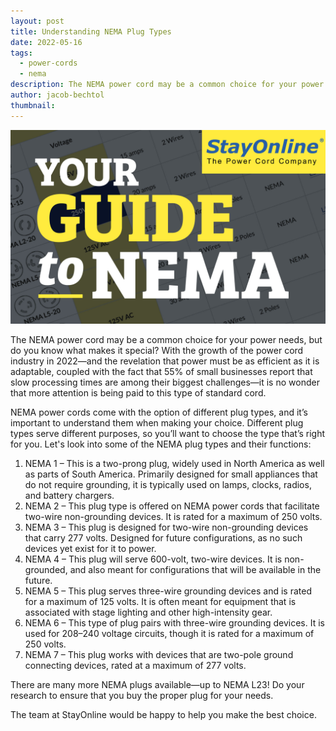 ```yaml
---
layout: post
title: Understanding NEMA Plug Types
date: 2022-05-16
tags:
  - power-cords
  - nema
description: The NEMA power cord may be a common choice for your power needs, but do you know what makes it special? With the growth of the power cord industry in 2022-and the revelation that power must be as efficient as it is adaptable, coupled with the fact that 55% of small businesses report that slow processing times are among their biggest challenges-it is no wonder that more attention is being paid to this type of standard cord.
author: jacob-bechtol
thumbnail:
---
```

![NEMA Guide](/assets/images/posts/SOL_Guide_to_NEMA.jpg)

The NEMA power cord may be a common choice for your power needs, but do you know what makes it special? With the growth of the power cord industry in 2022—and the revelation that power must be as efficient as it is adaptable, coupled with the fact that 55% of small businesses report that slow processing times are among their biggest challenges—it is no wonder that more attention is being paid to this type of standard cord.

NEMA power cords come with the option of different plug types, and it’s important to understand them when making your choice. Different plug types serve different purposes, so you’ll want to choose the type that’s right for you. Let's look into some of the NEMA plug types and their functions:

1. NEMA 1 – This is a two-prong plug, widely used in North America as well as parts of South America. Primarily designed for small appliances that do not require grounding, it is typically used on lamps, clocks, radios, and battery chargers.
2. NEMA 2 – This plug type is offered on NEMA power cords that facilitate two-wire non-grounding devices. It is rated for a maximum of 250 volts.
3. NEMA 3 – This plug is designed for two-wire non-grounding devices that carry 277 volts. Designed for future configurations, as no such devices yet exist for it to power.
4. NEMA 4 – This plug will serve 600-volt, two-wire devices. It is non-grounded, and also meant for configurations that will be available in the future.
5. NEMA 5 – This plug serves three-wire grounding devices and is rated for a maximum of 125 volts. It is often meant for equipment that is associated with stage lighting and other high-intensity gear.
6. NEMA 6 – This type of plug pairs with three-wire grounding devices. It is used for 208–240 voltage circuits, though it is rated for a maximum of 250 volts.
7. NEMA 7 – This plug works with devices that are two-pole ground connecting devices, rated at a maximum of 277 volts.

There are many more NEMA plugs available—up to NEMA L23! Do your research to ensure that you buy the proper plug for your needs.

The team at StayOnline would be happy to help you make the best choice.